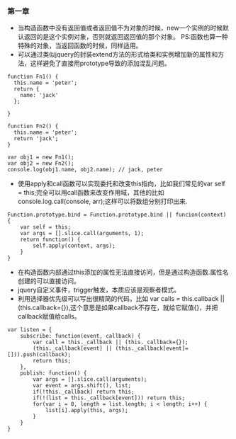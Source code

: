 ### 第一章 ###
+ 当构造函数中没有返回值或者返回值不为对象的时候，new一个实例的时候默认返回的是这个实例对象，否则就返回返回值的那个对象。
PS:函数也算一种特殊的对象，当返回函数的时候，同样适用。
+ 可以通过类似jquery的封装extend方法的形式给类和实例增加新的属性和方法，这样避免了直接用prototype导致的添加混乱问题。
```
function Fn1() {
  this.name = 'peter';
  return {
    name: 'jack'
  };

}

function Fn2() {
  this.name = 'peter';
  return 'jack';
}

var obj1 = new Fn1();
var obj2 = new Fn2();
console.log(obj1.name, obj2.name); // jack, peter
```
+ 使用apply和call函数可以实现委托和改变this指向，比如我们常见的var self = this;完全可以用call函数来改变作用域，其他的比如console.log.call(console, arr);这样可以将数组分别打印出来.
```
Function.prototype.bind = Function.prototype.bind || funcion(context) {
	var self = this;
	var args = [].slice.call(arguments, 1);
	return function() {
		self.apply(context, args);
	}
}
```
+ 在构造函数内部通过this添加的属性无法直接访问，但是通过构造函数.属性名创建的可以直接访问。
+ jquery自定义事件，trigger触发，本质应该是观察者模式。
+ 利用选择器优先级可以写出很精简的代码，比如 var calls = this.callback || (this.callback={}),这个意思是如果callback不存在，就给它赋值{}，并把callback赋值给calls。
```
var listen = {
	subscribe: function(event, callback) {
		var call = this._callback || (this._callback={});
		(this._callback[event] || (this._callback[event]=[])).push(callback);
		return this;
	},
	publish: function() {
		var args = [].slice.call(arguments);
		var event = args.shift(), list;
		if(!this._callback) return this;
		if(!(list = this._callback[event])) return this;
		for(var i = 0, length = list.length; i < length; i++) {
			list[i].apply(this, args);
		}
	}
}
```
